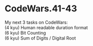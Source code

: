 # CodeWars.41-43
My next 3 tasks on CodeWars:  
(4 kyu) Human readable duration format  
(6 kyu) Bit Counting  
(6 kyu) Sum of Digits / Digital Root

